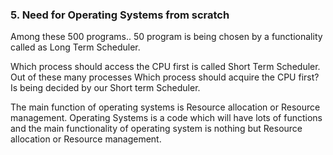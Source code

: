 ### 5. Need for Operating Systems from scratch

Among these 500 programs.. 50 program is being chosen by a functionality called as Long Term Scheduler. 

Which process should access the CPU first is called Short Term Scheduler. Out of these many processes Which process should acquire the CPU first? Is being decided by our Short term Scheduler.

The main function of operating systems is Resource allocation or Resource management. Operating Systems is a code which will have lots of functions and the main functionality of operating system is nothing but Resource allocation or Resource management.